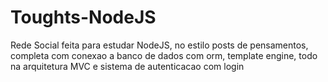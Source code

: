 # Toughts-NodeJS
Rede Social feita para estudar NodeJS, no estilo posts de pensamentos, completa com conexao a banco de dados com orm, template engine, todo na arquitetura MVC e sistema de autenticacao com login
